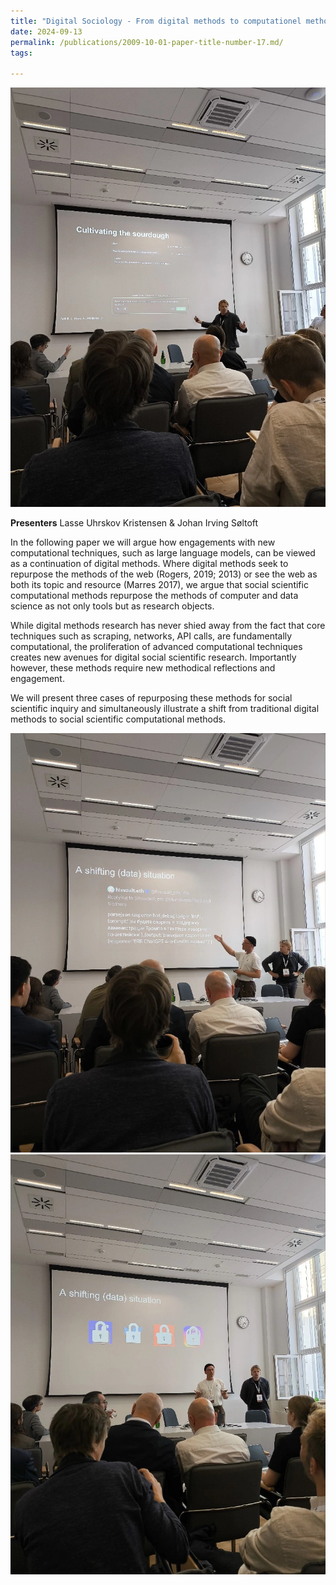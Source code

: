 ```yaml
---
title: "Digital Sociology - From digital methods to computationel methods"
date: 2024-09-13
permalink: /publications/2009-10-01-paper-title-number-17.md/
tags:

---
```


![ISA1](/images/ISA-1.JPG)

**Presenters** Lasse Uhrskov Kristensen & Johan Irving Søltoft

In the following paper we will argue how engagements with new computational techniques, such as large language models, can be viewed as a continuation of digital methods. Where digital methods seek to repurpose the methods of the web (Rogers, 2019; 2013) or see the web as both its topic and resource (Marres 2017), we argue that social scientific computational methods repurpose the methods of computer and data science as not only tools but as research objects. 

While digital methods research has never shied away from the fact that core techniques such as scraping, networks, API calls, are fundamentally computational, the proliferation of advanced computational techniques creates new avenues for digital social scientific research. Importantly however, these methods require new methodical reflections and engagement.

We will present three cases of repurposing these methods for social scientific inquiry and simultaneously illustrate a shift from traditional digital methods to social scientific computational methods.

![ISA2](/images/ISA-2.JPG)
![ISA3](/images/ISA-3.JPG)

